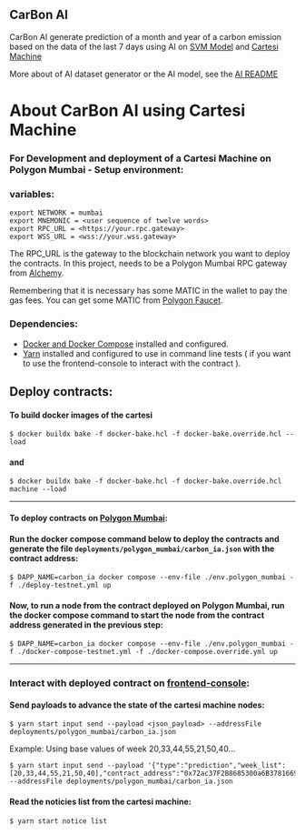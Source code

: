 ## CarBon AI

CarBon AI generate prediction of a month and year of a carbon emission based on the data of the last 7 days using AI on [SVM Model](https://scikit-learn.org/stable/modules/generated/sklearn.svm.SVR.html) and [Cartesi Machine](https://docs.cartesi.io/machine/intro/)

More about of AI dataset generator or the AI model, see the [AI README](./AI/README.md)

# About CarBon AI using Cartesi Machine

### For Development and deployment of a Cartesi Machine on Polygon Mumbai - Setup environment:

### variables:

```shell
export NETWORK = mumbai
export MNEMONIC = <user sequence of twelve words>
export RPC_URL = <https://your.rpc.gateway>
export WSS_URL = <wss://your.wss.gateway>
```

The RPC_URL is the gateway to the blockchain network you want to deploy the contracts. In this project, needs to be a Polygon Mumbai RPC gateway from [Alchemy](https://www.alchemy.com/).

Remembering that it is necessary has some MATIC in the wallet to pay the gas fees. You can get some MATIC from [Polygon Faucet](https://faucet.matic.network/).

### Dependencies:

-   [Docker and Docker Compose](https://docs.docker.com/engine/install/) installed and configured.
-   [Yarn](https://classic.yarnpkg.com/en/docs/install/#debian-stable) installed and configured to use in command line tests ( if you want to use the frontend-console to interact with the contract ).

## Deploy contracts:

#### To build docker images of the cartesi

```shell
$ docker buildx bake -f docker-bake.hcl -f docker-bake.override.hcl --load
```

#### and

```shell
$ docker buildx bake -f docker-bake.hcl -f docker-bake.override.hcl machine --load
```

---

#### To deploy contracts on [Polygon Mumbai](https://mumbai.polygonscan.com/):

#### Run the docker compose command below to deploy the contracts and generate the file `deployments/polygon_mumbai/carbon_ia.json` with the contract address:

```shell
$ DAPP_NAME=carbon_ia docker compose --env-file ./env.polygon_mumbai -f ./deploy-testnet.yml up
```

#### Now, to run a node from the contract deployed on Polygon Mumbai, run the docker compose command to start the node from the contract address generated in the previous step:

```shell
$ DAPP_NAME=carbon_ia docker compose --env-file ./env.polygon_mumbai -f ./docker-compose-testnet.yml -f ./docker-compose.override.yml up
```

---

### Interact with deployed contract on [frontend-console](https://github.com/cartesi/rollups-examples/tree/main/frontend-console):

#### Send payloads to advance the state of the cartesi machine nodes:

```shell
$ yarn start input send --payload <json_payload> --addressFile deployments/polygon_mumbai/carbon_ia.json
```

Example:
Using base values of week 20,33,44,55,21,50,40...

```shell
$ yarn start input send --payload '{"type":"prediction","week_list":[20,33,44,55,21,50,40],"contract_address":"0x72ac37F2B8685300a6B3781669a487eBb94a5CCd"}' --addressFile deployments/polygon_mumbai/carbon_ia.json
```

#### Read the noticies list from the cartesi machine:

```shell
$ yarn start notice list
```
